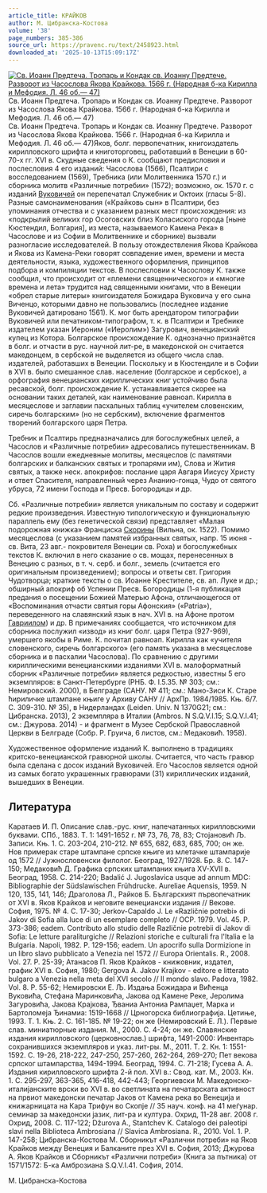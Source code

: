 ```yaml
---
article_title: КРАЙКОВ
author: М. Цибранска-Костова
volume: '38'
page_numbers: 385-386
source_url: https://pravenc.ru/text/2458923.html
downloaded_at: '2025-10-13T15:09:17Z'
---
```


[![Св. Иоанн Предтеча. Тропарь и Кондак св. Иоанну Предтече. Разворот из Часослова Якова Крайкова. 1566 г. (Народная б-ка Кирилла и Мефодия. Л. 46 об.— 47)](https://pravenc.ru/data/2019/08/11/1236501315/i200.jpg "Кликните для увеличения картинки")](https://pravenc.ru/data/2019/08/11/1236501315/i400.jpg)Св. Иоанн Предтеча. Тропарь и Кондак св. Иоанну Предтече. Разворот из Часослова Якова Крайкова. 1566 г. (Народная б-ка Кирилла и Мефодия. Л. 46 об.— 47)  
Св. Иоанн Предтеча. Тропарь и Кондак св. Иоанну Предтече. Разворот из Часослова Якова Крайкова. 1566 г. (Народная б-ка Кирилла и Мефодия. Л. 46 об.— 47)Яков, болг. первопечатник, книгоиздатель кирилловского шрифта и книготорговец, работавший в Венеции в 60-70-х гг. XVI в. Скудные сведения о К. сообщают предисловия и послесловия 4 его изданий: Часослова (1566), Псалтири с восследованием (1569), Требника (или Молитвенника 1570 г.) и сборника молитв «Различные потребии» (1572); возможно, ок. 1570 г. с изданий [Вуковичей](https://pravenc.ru/text/Вуковичи.html) он перепечатал Служебник и Октоих (гласы 5-8). Разные самонаименования («Крайковь сын» в Псалтири, без упоминания отчества и с указанием разных мест происхождения: из «подкрылий великих гор Осоговских близ Коласиского города [ныне Кюстендил, Болгария], из места, называемого Камена Река» в Часослове и из Софии в Молитвеннике и сборнике) вызвали разногласие исследователей. В пользу отождествления Якова Крайкова и Якова из Камена-Реки говорят совпадение имен, времени и места деятельности, языка, художественного оформления, принципов подбора и компиляции текстов. В послесловии к Часослову К. также сообщил, что происходит от «племени священнического» и «многие времена и лета» трудится над священными книгами, что в Венеции «обрел старые литеры» книгоиздателя Божидара Вуковича у его сына Виченцо, которыми давно не пользовались (последнее издание Вуковичей датировано 1561). К. мог быть арендатором типографии Вуковичей или печатником-типографом, т. к. в Псалтири и Требнике издателем указан Иероним («Иеролим») Загурович, венецианский купец из Котора. Болгарское происхождение К. однозначно признаётся в болг. и отчасти в рус. научной лит-ре, в македонской он считается македонцем, в сербской не выделяется из общего числа слав. издателей, работавших в Венеции. Поскольку и в Кюстендиле и в Софии в XVI в. было смешанное слав. население (болгарское и сербское), а орфография венецианских кириллических книг устойчиво была ресавской, болг. происхождение К. устанавливается скорее на основании таких деталей, как наименование равноап. Кирилла в месяцеслове и заглавии пасхальных таблиц «учителем словенским, сиречь болгарским» (но не сербским), включение фрагментов творений болгарского царя Петра.

Требник и Псалтирь предназначались для богослужебных целей, а Часослов и «Различные потребии» адресовались путешественникам. В Часослов вошли ежедневные молитвы, месяцеслов (с памятями болгарских и балканских святых и тропарями им), Слова и Жития святых, а также неск. апокрифов: послание царя Авгаря Иисусу Христу и ответ Спасителя, направленный через Ананию-гонца, Чудо от святого убруса, 72 имени Господа и Пресв. Богородицы и др.

Сб. «Различные потребии» является уникальным по составу и содержит редкие произведения. Известную типологическую и функциональную параллель ему (без генетической связи) представляет «Малая подорожная книжка» Франциска [Скорины](https://pravenc.ru/text/Скорины.html) (Вильна, ок. 1522). Помимо месяцеслова (с указанием памятей избранных святых, напр. 15 июня - св. Вита, 23 авг.- покровителя Венеции св. Роха) и богослужебных текстов К. включил в него сказание о св. мощах, перенесенных в Венецию с разных, в т. ч. серб. и болг., земель (считается его оригинальным произведением); вопросы и ответы свт. Григория Чудотворца; краткие тексты о св. Иоанне Крестителе, св. ап. Луке и др.; обширный апокриф об Успении Пресв. Богородицы (1-я публикация предания о посещении Божией Матерью Афона, отличающегося от «Воспоминания отчасти святыя горы Афонския» («Patria»), переведенного на славянский язык в нач. XVI в. на Афоне протом [Гавриилом](https://pravenc.ru/text/Гавриилом.html)) и др. В примечаниях сообщается, что источником для сборника послужил «извод» из книг болг. царя Петра (927-969), умершего якобы в Риме. К. почитал равноап. Кирилла как «учителя словенского, сиречь болгарского» (его память указана в месяцеслове сборника и в пасхалии Часослова). По сравнению с другими кириллическими венецианскими изданиями XVI в. малоформатный сборник «Различные потребии» является редкостью, известны 5 его экземпляров: в Санкт-Петербурге (РНБ. Ф. I.5.35. № 303; см.: Немировский. 2000), в Белграде (САНУ. № 411; см.: Мано-Зиси К. Старе ћириличке штампане књиге у Архиву САНУ // АрхПр. 1984/1985. Књ. 6/7. С. 309-310. № 35), в Нидерландах (Leiden. Univ. N 1370G21; см.: Цибранска. 2013), 2 экземпляра в Италии (Ambros. N S.Q.V.I.15; S.Q.V.I.41; см.: Джурова. 2014) - и фрагмент в Музее Сербской Православной Церкви в Белграде (Собр. Р. Груича, 6 листов, см.: Медаковић. 1958).

Художественное оформление изданий К. выполнено в традициях критско-венецианской гравюрной школы. Считается, что часть гравюр была сделана с досок изданий Вуковичей. Его Часослов является одной из самых богато украшенных гравюрами (31) кириллических изданий, вышедших в Венеции.

## Литература

Каратаев И. П. Описание слав.-рус. книг, напечатанных кирилловскими буквами. СПб., 1883. Т. 1: 1491-1652 г. № 73, 76, 78, 83; Стоjановић Љ. Записи. Књ. 1. С. 203-204, 210-212. № 655, 682, 683, 685, 700; он же. Нов примерак старе штампане српске књиге из млетачке штампариjе од 1572 // Jужнословенски филолог. Београд, 1927/1928. Бр. 8. С. 147-150; Медаковић Д. Графика српских штампаних књига XV-XVII в. Београд, 1958. С. 214-220; Badalić J. Jugoslavica usque ad annum MDC: Bibliographie der Südslawischen Frühdrucke. Aureliae Aquensis, 1959. N 120, 135, 141, 146; Драголова Л., Райков Б. Българският първопечатник от XVI в. Яков Крайков и неговите венециански издания // Векове. София, 1975. № 4. С. 17-30; Jerkov-Capaldo J. Le «Različnie potrebi» di Jakov di Sofia alla luce di un esemplare completo // OCP. 1979. Vol. 45. P. 373-386; eadem. Contributo allo studio delle Različnie potrebii di Jakov di Sofia: Le letture paraliturgiche // Relazioni storiche e culturali fra l'Italia e la Bulgaria. Napoli, 1982. P. 129-156; eadem. Un apocrifo sulla Dormizione in un libro slavo pubblicato a Venezia nel 1572 // Europa Orientalis. R., 2008. Vol. 27. P. 25-39; Атанасов П. Яков Крайков - книжовник, издател, график XVI в. София, 1980; Gergova A. Jakov Krajkov - editore e litterato bulgaro a Venezia nella metа del XVI secolo // Il mondo slavo. Padova, 1982. Vol. 8. P. 55-62; Немировски Е. Љ. Издања Божидара и Вићенца Вуковића, Стефана Маринковића, Jакова од Камене Реке, Jеролима Загуровића, Jакова Краjкова, Ђваниа Антониа Рампаџет, Марка и Бартоломеjа Ђинамиа: 1519-1668 // Црногорска библиографиjа. Цетиње, 1993. Т. 1. Књ. 2. С. 161-185. № 19-22; он же (Немировский Е. Л.). Первые слав. миниатюрные издания. М., 2000. С. 4-24; он же. Славянские издания кирилловского (церковнослав.) шрифта, 1491-2000: Инвентарь сохранившихся экземпляров и указ. лит-ры. М., 2011. Т. 2. Кн. 1: 1551-1592. С. 19-26, 218-222, 247-250, 257-260, 262-264, 269-270; Пет векова српског штампарства, 1494-1994. Београд, 1994. С. 71-218; Гусева А. А. Издания кирилловского шрифта 2-й пол. XVI в.: Свод. кат. М., 2003. Кн. 1. С. 295-297, 363-365, 416-418, 442-443; Георгиевски М. Македонско-италиjанските врски во XVI в. во светлината на печатарската активност на првиот македонски печатар Jаков от Камена река во Венециja и книжарницата на Кара Трифун во Скопje // 35 науч. конф. на 41 меѓунар. семинар за македонски jазик, лит-ра и култура. Охрид, 11-28 авг. 2008 г. Охрид, 2008. С. 117-122; Džurova A., Stantchev K. Catalogo dei paleotipi slavi nella Biblioteca Ambrosiana // Slavica Ambrosiana. R., 2010. Vol. 1. P. 147-258; Цибранска-Костова М. Сборникът «Различни потреби» на Яков Крайков между Венеция и Балканите през XVI в. София, 2013; Джурова А. Яков Крайков и Сборникът «Различни потреби» (Книга за пътника) от 1571/1572: Б-ка Амброзиана S.Q.V.I.41. София, 2014.

М. Цибранска-Костова
